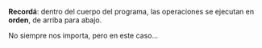 **Recordá**: dentro del cuerpo del programa, las operaciones se ejecutan en **orden**, de arriba para abajo.

No siempre nos importa, pero en este caso...
